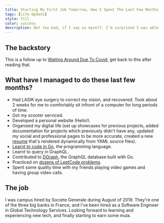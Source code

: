 ```yaml
---
title: Starting My First Job Tomorrow, How I Spent The Last Few Months
tags: [Life Update]
style: fill
color: success
description: Not too bad, if I say so myself. I'm surprised I was able to keep my self consistently productive.
---
```


## The backstory

This is a follow up to [Waiting Around Due To Covid](/blog/waiting-around-due-to-covid), get back to this after reading that.

## What have I managed to do these last few months?

* Had LASIK eye surgery to correct my vision, and recovered. Took about 2 weeks for me to comfortably sit infront of a computer for long periods of time.
* Got my scooter serviced.
* Developed a personal website (Hello!).
* Organised my digital life (set up showcases for previous projects, added documentation for projects which previously didn't have any, updated my social and professional pages to be more accurate, created a new [resume](/resume) that's rendered dynamically from YAML source files).
* [Learnt to code in Go](/blog/go-a-better-java), the programming language.
* Learnt to query in GraphQL.
* Contributed to [DGraph](https://dgraph.io/), the GraphQL database built with Go.
* Practiced on [dozens of LeetCode problems](https://github.com/GokulVSD/ScratchPad/tree/master/LeetCode). 
* Spent some quality time with my friends playing video games and having group video calls.

## The job

I was campus hired by Societe Generale during August of 2019. They're one of the three big banks in France, and I've been hired as a Software Engineer in Global Technology Services. 
Looking forward to learning and experiencing new tech, and finally starting to earn some mula.
